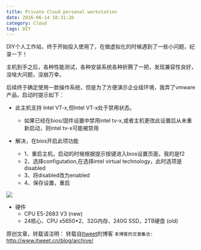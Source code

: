 ```yaml
---
title: Private Cloud personal workstation
date: 2016-06-14 18:31:20
category: Cloud
tags: DIY
---
```

DIY个人工作站，终于开始投入使用了，在做虚拟化的时候遇到了一些小问题，纪录一下！

主机到手之后，各种性能测试，各种安装系统各种折腾了一把，发现兼容性良好，没啥大问题，没崩万幸。

后续终于确定使用一款操作系统，但是为了方便演示企业级环境，我弄了vmware产品，启动时提示如下：

* 此主机支持 Intel VT-x,但Intel VT-x处于禁用状态。
  - 如果已经在bios/固件设置中禁用intel tv-x,或者主机更改此设置后从未重新启动，则intel tv-x可能被禁用

* 解决，在bios开启此项功能
  - 1、重启主机，启动的时候根据提示按键进入bios设置页面，我的是f2
  - 2、选择configutation,在选择intel virtual technology，此时选项是disabled
  - 3、将disabled改为enabled
  - 4、保存设置，重启

![](https://jikelab.github.io/tech-labs/screenshots/virtualization-configuartion.png)

* 硬件
    - CPU E5-2683 V3 (new)
    - 24核心、CPU x5650*2、32G内存、240G SSD，2TB硬盘 (old)


原创文章，转载请注明： 转载自[Itweet](http://www.itweet.cn)的博客
`本博客的文章集合:` http://www.itweet.cn/blog/archive/